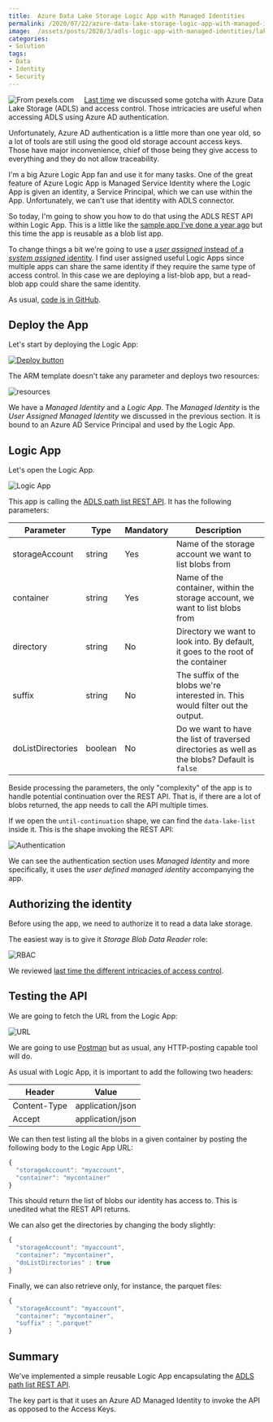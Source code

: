 ```yaml
---
title:  Azure Data Lake Storage Logic App with Managed Identities
permalink: /2020/07/22/azure-data-lake-storage-logic-app-with-managed-identities
image:  /assets/posts/2020/3/adls-logic-app-with-managed-identities/lake.jpg
categories:
- Solution
tags:
- Data
- Identity
- Security
---
```

<img style="float:left;padding-right:20px;" title="From pexels.com" src="/assets/posts/2020/3/adls-logic-app-with-managed-identities/lake.jpg" />

[Last time](/2020/07/16/access-control-in-azure-data-lake-storage) we discussed some gotcha with Azure Data Lake Storage (ADLS) and access control.  Those intricacies are useful when accessing ADLS using Azure AD authentication.

Unfortunately, Azure AD authentication is a little more than one year old, so a lot of tools are still using the good old storage account access keys.  Those have major inconvenience, chief of those being they give access to everything and they do not allow traceability.

I'm a big Azure Logic App fan and use it for many tasks.  One of the great feature of Azure Logic App is Managed Service Identity where the Logic App is given an identity, a Service Principal, which we can use within the App.  Unfortunately, we can't use that identity with ADLS connector.

So today, I'm going to show you how to do that using the ADLS REST API within Logic App.  This is a little like the [sample app I've done a year ago](https://vincentlauzon.com/2019/05/15/how-to-use-azure-data-lake-storage-rest-api/) but this time the app is reusable as a blob list app.

To change things a bit we're going to use a [*user assigned* instead of a *system assigned* identity](https://docs.microsoft.com/en-us/azure/active-directory/managed-identities-azure-resources/overview#managed-identity-types).  I find user assigned useful Logic Apps since multiple apps can share the same identity if they require the same type of access control.  In this case we are deploying a list-blob app, but a read-blob app could share the same identity.

As usual, [code is in GitHub](https://github.com/vplauzon/storage/tree/master/adls-list-blobs-api).

## Deploy the App

Let's start by deploying the Logic App:

[![Deploy button](http://azuredeploy.net/deploybutton.png)](https://portal.azure.com/#create/Microsoft.Template/uri/https%3A%2F%2Fraw.githubusercontent.com%2Fvplauzon%2Fstorage%2Fmaster%2Fadls-list-blobs-api%2Fdeploy.json)

The ARM template doesn't take any parameter and deploys two resources:

![resources](/assets/posts/2020/3/adls-logic-app-with-managed-identities/resources.png)

We have a *Managed Identity* and a *Logic App*.  The *Managed Identity* is the *User Assigned Managed Identity* we discussed in the previous section.  It is bound to an Azure AD Service Principal and used by the Logic App.

## Logic App

Let's open the Logic App.

![Logic App](/assets/posts/2020/3/adls-logic-app-with-managed-identities/logic-app.png)

This app is calling the [ADLS path list REST API](https://docs.microsoft.com/en-us/rest/api/storageservices/datalakestoragegen2/path/list).  It has the following parameters:

Parameter|Type|Mandatory|Description
-|-|-|-
storageAccount|string|Yes|Name of the storage account we want to list blobs from
container|string|Yes|Name of the container, within the storage account, we want to list blobs from
directory|string|No|Directory we want to look into.  By default, it goes to the root of the container
suffix|string|No|The suffix of the blobs we're interested in.  This would filter out the output.
doListDirectories|boolean|No|Do we want to have the list of traversed directories as well as the blobs?  Default is `false`

Beside processing the parameters, the only "complexity" of the app is to handle potential continuation over the REST API.  That is, if there are a lot of blobs returned, the app needs to call the API multiple times.

If we open the `until-continuation` shape, we can find the `data-lake-list` inside it.  This is the shape invoking the REST API:

![Authentication](/assets/posts/2020/3/adls-logic-app-with-managed-identities/auth.png)

We can see the authentication section uses *Managed Identity* and more specifically, it uses the *user defined managed identity* accompanying the app.

## Authorizing the identity

Before using the app, we need to authorize it to read a data lake storage.

The easiest way is to give it *Storage Blob Data Reader* role:

![RBAC](/assets/posts/2020/3/adls-logic-app-with-managed-identities/rbac.png)

We reviewed [last time the different intricacies of access control](/2020/07/16/access-control-in-azure-data-lake-storage).

## Testing the API

We are going to fetch the URL from the Logic App:

![URL](/assets/posts/2020/3/adls-logic-app-with-managed-identities/url.png)

We are going to use [Postman](https://www.postman.com/) but as usual, any HTTP-posting capable tool will do.

As usual with Logic App, it is important to add the following two headers:

Header|Value
-|-
Content-Type|application/json
Accept|application/json

We can then test listing all the blobs in a given container by posting the following body to the Logic App URL:

```javascript
{
  "storageAccount": "myaccount",
  "container": "mycontainer"
}
```

This should return the list of blobs our identity has access to.  This is unedited what the REST API returns.

We can also get the directories by changing the body slightly:

```javascript
{
  "storageAccount": "myaccount",
  "container": "mycontainer",
  "doListDirectories" : true
}
```

Finally, we can also retrieve only, for instance, the parquet files:

```javascript
{
  "storageAccount": "myaccount",
  "container": "mycontainer",
  "suffix" : ".parquet"
}
```

## Summary

We've implemented a simple reusable Logic App encapsulating the [ADLS path list REST API](https://docs.microsoft.com/en-us/rest/api/storageservices/datalakestoragegen2/path/list).

The key part is that it uses an Azure AD Managed Identity to invoke the API as opposed to the Access Keys.
